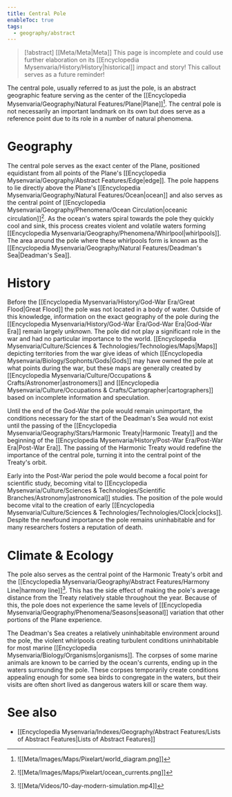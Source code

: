 ```yaml
---
title: Central Pole
enableToc: true
tags:
  - geography/abstract
---
```


>[!abstract] [[Meta/Meta|Meta]]
>This page is incomplete and could use further elaboration on its [[Encyclopedia Mysenvaria/History/History|historical]] impact and story! This callout serves as a future reminder!

The central pole, usually referred to as just the pole, is an abstract geographic feature serving as the center of the [[Encyclopedia Mysenvaria/Geography/Natural Features/Plane|Plane]][^figure1]. The central pole is not necessarily an important landmark on its own but does serve as a reference point due to its role in a number of natural phenomena.
# Geography
The central pole serves as the exact center of the Plane, positioned equidistant from all points of the Plane's [[Encyclopedia Mysenvaria/Geography/Abstract Features/Edge|edge]]. The pole happens to lie directly above the Plane's [[Encyclopedia Mysenvaria/Geography/Natural Features/Ocean|ocean]] and also serves as the central point of [[Encyclopedia Mysenvaria/Geography/Phenomena/Ocean Circulation|oceanic circulation]][^figure2]. As the ocean's waters spiral towards the pole they quickly cool and sink, this process creates violent and volatile waters forming [[Encyclopedia Mysenvaria/Geography/Phenomena/Whirlpool|whirlpools]]. The area around the pole where these whirlpools form is known as the [[Encyclopedia Mysenvaria/Geography/Natural Features/Deadman's Sea|Deadman's Sea]].
# History
Before the [[Encyclopedia Mysenvaria/History/God-War Era/Great Flood|Great Flood]] the pole was not located in a body of water. Outside of this knowledge, information on the exact geography of the pole during the [[Encyclopedia Mysenvaria/History/God-War Era/God-War Era|God-War Era]] remain largely unknown. The pole did not play a significant role in the war and had no particular importance to the world. [[Encyclopedia Mysenvaria/Culture/Sciences & Technologies/Technologies/Maps|Maps]] depicting territories from the war give ideas of which [[Encyclopedia Mysenvaria/Biology/Sophonts/Gods|Gods]] may have owned the pole at what points during the war, but these maps are generally created by [[Encyclopedia Mysenvaria/Culture/Occupations & Crafts/Astronomer|astronomers]] and [[Encyclopedia Mysenvaria/Culture/Occupations & Crafts/Cartographer|cartographers]] based on incomplete information and speculation. 

Until the end of the God-War the pole would remain unimportant, the conditions necessary for the start of the Deadman's Sea would not exist until the passing of the [[Encyclopedia Mysenvaria/Geography/Stars/Harmonic Treaty|Harmonic Treaty]] and the beginning of the [[Encyclopedia Mysenvaria/History/Post-War Era/Post-War Era|Post-War Era]]. The passing of the Harmonic Treaty would redefine the importance of the central pole, turning it into the central point of the Treaty's orbit.

Early into the Post-War period the pole would become a focal point for scientific study, becoming vital to [[Encyclopedia Mysenvaria/Culture/Sciences & Technologies/Scientific Branches/Astronomy|astronomical]] studies. The position of the pole would become vital to the creation of early [[Encyclopedia Mysenvaria/Culture/Sciences & Technologies/Technologies/Clock|clocks]]. Despite the newfound importance the pole remains uninhabitable and for many researchers fosters a reputation of death.
# Climate & Ecology
The pole also serves as the central point of the Harmonic Treaty's orbit and the [[Encyclopedia Mysenvaria/Geography/Abstract Features/Harmony Line|harmony line]][^figure3]. This has the side effect of making the pole's average distance from the Treaty relatively stable throughout the year. Because of this, the pole does not experience the same levels of [[Encyclopedia Mysenvaria/Geography/Phenomena/Seasons|seasonal]] variation that other portions of the Plane experience.

The Deadman's Sea creates a relatively uninhabitable environment around the pole, the violent whirlpools creating turbulent conditions uninhabitable for most marine [[Encyclopedia Mysenvaria/Biology/Organisms|organisms]]. The corpses of some marine animals are known to be carried by the ocean's currents, ending up in the waters surrounding the pole. These corpses temporarily create conditions appealing enough for some sea birds to congregate in the waters, but their visits are often short lived as dangerous waters kill or scare them way.
# See also
- [[Encyclopedia Mysenvaria/Indexes/Geography/Abstract Features/Lists of Abstract Features|Lists of Abstract Features]]

[^figure1]: ![[Meta/Images/Maps/Pixelart/world_diagram.png]]
[^figure2]: ![[Meta/Images/Maps/Pixelart/ocean_currents.png]]
[^figure3]: ![[Meta/Videos/10-day-modern-simulation.mp4]]